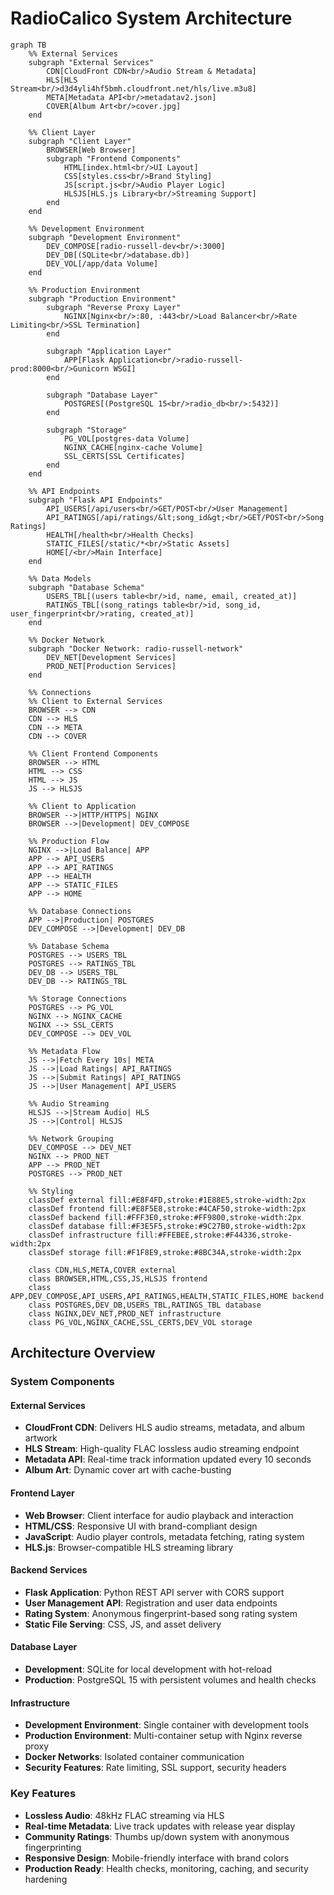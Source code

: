# RadioCalico System Architecture

```mermaid
graph TB
    %% External Services
    subgraph "External Services"
        CDN[CloudFront CDN<br/>Audio Stream & Metadata]
        HLS[HLS Stream<br/>d3d4yli4hf5bmh.cloudfront.net/hls/live.m3u8]
        META[Metadata API<br/>metadatav2.json]
        COVER[Album Art<br/>cover.jpg]
    end
    
    %% Client Layer
    subgraph "Client Layer"
        BROWSER[Web Browser]
        subgraph "Frontend Components"
            HTML[index.html<br/>UI Layout]
            CSS[styles.css<br/>Brand Styling]
            JS[script.js<br/>Audio Player Logic]
            HLSJS[HLS.js Library<br/>Streaming Support]
        end
    end
    
    %% Development Environment
    subgraph "Development Environment"
        DEV_COMPOSE[radio-russell-dev<br/>:3000]
        DEV_DB[(SQLite<br/>database.db)]
        DEV_VOL[/app/data Volume]
    end
    
    %% Production Environment
    subgraph "Production Environment"
        subgraph "Reverse Proxy Layer"
            NGINX[Nginx<br/>:80, :443<br/>Load Balancer<br/>Rate Limiting<br/>SSL Termination]
        end
        
        subgraph "Application Layer"
            APP[Flask Application<br/>radio-russell-prod:8000<br/>Gunicorn WSGI]
        end
        
        subgraph "Database Layer"
            POSTGRES[(PostgreSQL 15<br/>radio_db<br/>:5432)]
        end
        
        subgraph "Storage"
            PG_VOL[postgres-data Volume]
            NGINX_CACHE[nginx-cache Volume]
            SSL_CERTS[SSL Certificates]
        end
    end
    
    %% API Endpoints
    subgraph "Flask API Endpoints"
        API_USERS[/api/users<br/>GET/POST<br/>User Management]
        API_RATINGS[/api/ratings/&lt;song_id&gt;<br/>GET/POST<br/>Song Ratings]
        HEALTH[/health<br/>Health Checks]
        STATIC_FILES[/static/*<br/>Static Assets]
        HOME[/<br/>Main Interface]
    end
    
    %% Data Models
    subgraph "Database Schema"
        USERS_TBL[(users table<br/>id, name, email, created_at)]
        RATINGS_TBL[(song_ratings table<br/>id, song_id, user_fingerprint<br/>rating, created_at)]
    end
    
    %% Docker Network
    subgraph "Docker Network: radio-russell-network"
        DEV_NET[Development Services]
        PROD_NET[Production Services]
    end
    
    %% Connections
    %% Client to External Services
    BROWSER --> CDN
    CDN --> HLS
    CDN --> META
    CDN --> COVER
    
    %% Client Frontend Components
    BROWSER --> HTML
    HTML --> CSS
    HTML --> JS
    JS --> HLSJS
    
    %% Client to Application
    BROWSER -->|HTTP/HTTPS| NGINX
    BROWSER -->|Development| DEV_COMPOSE
    
    %% Production Flow
    NGINX -->|Load Balance| APP
    APP --> API_USERS
    APP --> API_RATINGS
    APP --> HEALTH
    APP --> STATIC_FILES
    APP --> HOME
    
    %% Database Connections
    APP -->|Production| POSTGRES
    DEV_COMPOSE -->|Development| DEV_DB
    
    %% Database Schema
    POSTGRES --> USERS_TBL
    POSTGRES --> RATINGS_TBL
    DEV_DB --> USERS_TBL
    DEV_DB --> RATINGS_TBL
    
    %% Storage Connections
    POSTGRES --> PG_VOL
    NGINX --> NGINX_CACHE
    NGINX --> SSL_CERTS
    DEV_COMPOSE --> DEV_VOL
    
    %% Metadata Flow
    JS -->|Fetch Every 10s| META
    JS -->|Load Ratings| API_RATINGS
    JS -->|Submit Ratings| API_RATINGS
    JS -->|User Management| API_USERS
    
    %% Audio Streaming
    HLSJS -->|Stream Audio| HLS
    JS -->|Control| HLSJS
    
    %% Network Grouping
    DEV_COMPOSE --> DEV_NET
    NGINX --> PROD_NET
    APP --> PROD_NET
    POSTGRES --> PROD_NET
    
    %% Styling
    classDef external fill:#E8F4FD,stroke:#1E88E5,stroke-width:2px
    classDef frontend fill:#E8F5E8,stroke:#4CAF50,stroke-width:2px
    classDef backend fill:#FFF3E0,stroke:#FF9800,stroke-width:2px
    classDef database fill:#F3E5F5,stroke:#9C27B0,stroke-width:2px
    classDef infrastructure fill:#FFEBEE,stroke:#F44336,stroke-width:2px
    classDef storage fill:#F1F8E9,stroke:#8BC34A,stroke-width:2px
    
    class CDN,HLS,META,COVER external
    class BROWSER,HTML,CSS,JS,HLSJS frontend
    class APP,DEV_COMPOSE,API_USERS,API_RATINGS,HEALTH,STATIC_FILES,HOME backend
    class POSTGRES,DEV_DB,USERS_TBL,RATINGS_TBL database
    class NGINX,DEV_NET,PROD_NET infrastructure
    class PG_VOL,NGINX_CACHE,SSL_CERTS,DEV_VOL storage
```

## Architecture Overview

### System Components

#### External Services
- **CloudFront CDN**: Delivers HLS audio streams, metadata, and album artwork
- **HLS Stream**: High-quality FLAC lossless audio streaming endpoint
- **Metadata API**: Real-time track information updated every 10 seconds
- **Album Art**: Dynamic cover art with cache-busting

#### Frontend Layer
- **Web Browser**: Client interface for audio playback and interaction
- **HTML/CSS**: Responsive UI with brand-compliant design
- **JavaScript**: Audio player controls, metadata fetching, rating system
- **HLS.js**: Browser-compatible HLS streaming library

#### Backend Services
- **Flask Application**: Python REST API server with CORS support
- **User Management API**: Registration and user data endpoints
- **Rating System**: Anonymous fingerprint-based song rating system
- **Static File Serving**: CSS, JS, and asset delivery

#### Database Layer
- **Development**: SQLite for local development with hot-reload
- **Production**: PostgreSQL 15 with persistent volumes and health checks

#### Infrastructure
- **Development Environment**: Single container with development tools
- **Production Environment**: Multi-container setup with Nginx reverse proxy
- **Docker Networks**: Isolated container communication
- **Security Features**: Rate limiting, SSL support, security headers

### Key Features
- **Lossless Audio**: 48kHz FLAC streaming via HLS
- **Real-time Metadata**: Live track updates with release year display
- **Community Ratings**: Thumbs up/down system with anonymous fingerprinting
- **Responsive Design**: Mobile-friendly interface with brand colors
- **Production Ready**: Health checks, monitoring, caching, and security hardening
